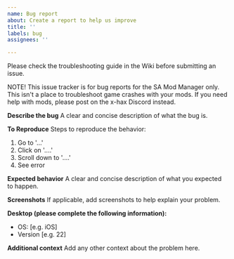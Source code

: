 ```yaml
---
name: Bug report
about: Create a report to help us improve
title: ''
labels: bug
assignees: ''

---
```


Please check the troubleshooting guide in the Wiki before submitting an issue.

NOTE! This issue tracker is for bug reports for the SA Mod Manager only. This isn't a place to troubleshoot game crashes with your mods. If you need help with mods, please post on the x-hax Discord instead.

**Describe the bug**
A clear and concise description of what the bug is.

**To Reproduce**
Steps to reproduce the behavior:
1. Go to '...'
2. Click on '....'
3. Scroll down to '....'
4. See error

**Expected behavior**
A clear and concise description of what you expected to happen.

**Screenshots**
If applicable, add screenshots to help explain your problem.

**Desktop (please complete the following information):**
 - OS: [e.g. iOS]
 - Version [e.g. 22]

**Additional context**
Add any other context about the problem here.
